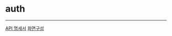 # auth
---
[API 명세서](https://www.notion.so/20378053686380b3af61fbd77976caf7?v=20378053686381ad801b000c52351aef)
[화면구성](https://www.notion.so/2037805368638089bb97e2bf95c69b08)
